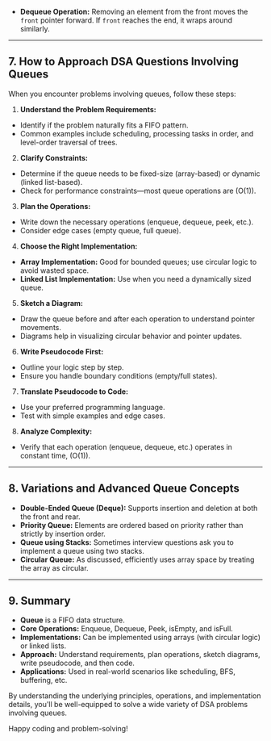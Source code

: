 
- **Dequeue Operation:** Removing an element from the front moves the `front` pointer forward. If `front` reaches the end, it wraps around similarly.

---

## 7. How to Approach DSA Questions Involving Queues

When you encounter problems involving queues, follow these steps:

1. **Understand the Problem Requirements:**
 - Identify if the problem naturally fits a FIFO pattern.
 - Common examples include scheduling, processing tasks in order, and level-order traversal of trees.

2. **Clarify Constraints:**
 - Determine if the queue needs to be fixed-size (array-based) or dynamic (linked list-based).
 - Check for performance constraints—most queue operations are \(O(1)\).

3. **Plan the Operations:**
 - Write down the necessary operations (enqueue, dequeue, peek, etc.).
 - Consider edge cases (empty queue, full queue).

4. **Choose the Right Implementation:**
 - **Array Implementation:** Good for bounded queues; use circular logic to avoid wasted space.
 - **Linked List Implementation:** Use when you need a dynamically sized queue.

5. **Sketch a Diagram:**
 - Draw the queue before and after each operation to understand pointer movements.
 - Diagrams help in visualizing circular behavior and pointer updates.

6. **Write Pseudocode First:**
 - Outline your logic step by step.
 - Ensure you handle boundary conditions (empty/full states).

7. **Translate Pseudocode to Code:**
 - Use your preferred programming language.
 - Test with simple examples and edge cases.

8. **Analyze Complexity:**
 - Verify that each operation (enqueue, dequeue, etc.) operates in constant time, \(O(1)\).

---

## 8. Variations and Advanced Queue Concepts 

- **Double-Ended Queue (Deque):** Supports insertion and deletion at both the front and rear.
- **Priority Queue:** Elements are ordered based on priority rather than strictly by insertion order.
- **Queue using Stacks:** Sometimes interview questions ask you to implement a queue using two stacks.
- **Circular Queue:** As discussed, efficiently uses array space by treating the array as circular.

---

## 9. Summary

- **Queue** is a FIFO data structure.
- **Core Operations:** Enqueue, Dequeue, Peek, isEmpty, and isFull.
- **Implementations:** Can be implemented using arrays (with circular logic) or linked lists.
- **Approach:** Understand requirements, plan operations, sketch diagrams, write pseudocode, and then code.
- **Applications:** Used in real-world scenarios like scheduling, BFS, buffering, etc.

By understanding the underlying principles, operations, and implementation details, you'll be well-equipped to solve a wide variety of DSA problems involving queues.

Happy coding and problem-solving!
